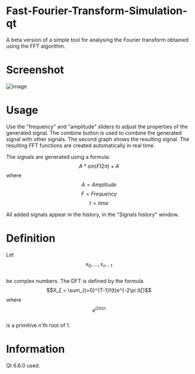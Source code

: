 # Fast-Fourier-Transform-Simulation-qt
A beta version of a simple tool for analysing the Fourier transform obtained using the FFT algorithm.

# Screenshot
![image](https://github.com/lukasz-kkk/Fast-Fourier-Transform-Simulation-qt/assets/84326531/cbde3047-2377-4adb-abfd-2c7f81a77e12)

# Usage
Use the "frequency" and "amplitude" sliders to adjust the properties of the generated signal. The combine button is used to combine the generated signal with other signals. The second graph shows the resulting signal.
The resulting FFT functions are created automatically in real time.

The signals are generated using a formula:
$$A * sin(Ft2\pi)+A$$
where
$$A=Amplitude$$
$$F=Frequency$$
$$t=time$$

All added signals appear in the history, in the "Signals history" window.

# Definition
Let 
$$x_0, ... ,x_{n-1}$$  
be complex numbers. The DFT is defined by the formula
$$X_𝜉 = \sum_{t=0}^{T-1}f(t)e^{-2\pi it𝜉}$$
where 
$$e^{i2\pi /n}$$  
is a primitive n'th root of 1.

# Information
Qt 6.6.0 used.

